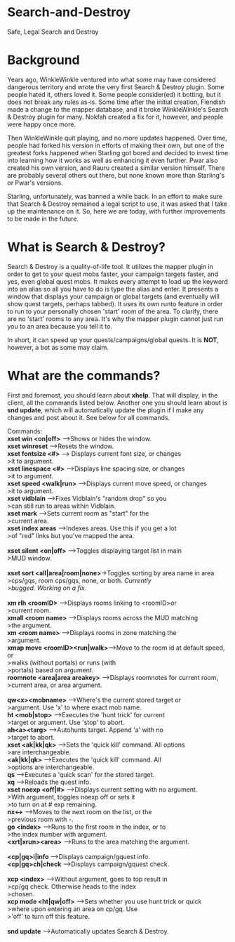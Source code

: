 # Search-and-Destroy
 Safe, Legal Search and Destroy

# Background

Years ago, WinkleWinkle ventured into what some may have considered dangerous territory and wrote the very first Search & Destroy plugin. Some people hated it, others loved it. Some people consider(ed) it botting, but it does not break any rules as-is. Some time after the initial creation, Fiendish made a change to the mapper database, and it broke WinkleWinkle's Search & Destroy plugin for many. Nokfah created a fix for it, however, and people were happy once more.

Then WinkleWinkle quit playing, and no more updates happened. Over time, people had forked his version in efforts of making their own, but one of the greatest forks happened when Starling got bored and decided to invest time into learning how it works as well as enhancing it even further. Pwar also created his own version, and Rauru created a similar version himself. There are probably several others out there, but none known more than Starling's or Pwar's versions.

Starling, unfortunately, was banned a while back. In an effort to make sure that Search & Destroy remained a legal script to use, it was asked that I take up the maintenance on it. So, here we are today, with further improvements to be made in the future.

# What is Search & Destroy?

Search & Destroy is a quality-of-life tool. It utilizes the mapper plugin in order to get to your quest mobs faster, your campaign targets faster, and yes, even global quest mobs. It makes every attempt to load up the keyword into an alias so all you have to do is type the alias and enter. It presents a window that displays your campaign or global targets (and eventually will show quest targets, perhaps tabbed). It uses its own runto feature in order to run to your personally chosen 'start' room of the area. To clarify, there are no 'start' rooms to any area. It's why the mapper plugin cannot just run you to an area because you tell it to.

In short, it can speed up your quests/campaigns/global quests. It is **NOT**, however, a bot as some may claim.

# What are the commands?

First and foremost, you should learn about **xhelp**. That will display, in the client, all the commands listed below. Another one you should learn about is **snd update**, which will automatically update the plugin if I make any changes and post about it. See below for all commands.

Commands:<br>
**xset win &lt;on|off&gt;**	--&gt;Shows or hides the window.<br>
**xset winreset**	--&gt;Resets the window.<br>
**xset fontsize &lt;#&gt;**	--&gt; Displays current font size, or changes <br>
	&gt;it to argument.<br>
**xset linespace &lt;#&gt;**	--&gt;Displays line spacing size, or changes<br>
	&gt;it to argument.<br>
**xset speed &lt;walk|run&gt;**	--&gt;Displays current move speed, or changes<br>
	&gt;it to argument.<br>
**xset vidblain**	--&gt;Fixes Vidblain's "random drop" so you <br>
	&gt;can still run to areas within Vidblain.<br>
**xset mark**	--&gt;Sets current room as "start" for the <br>
	&gt;current area.<br>
**xset index areas**	--&gt;Indexes areas. Use this if you get a lot<br>
	&gt;of "red" links but you've mapped the area.<br>
<br>
**xset silent &lt;on|off&gt;**	--&gt;Toggles displaying target list in main<br>
	&gt;MUD window.<br>
<br>
**xset sort &lt;all|area|room|none&gt;**-&gt;Toggles sorting by area name in area<br>
	&gt;cps/gqs, room cps/gqs, none, or both. *Currently*<br>
	&gt;*bugged. Working on a fix.*<br>
<br>
**xm rlh &lt;roomID&gt;**	--&gt;Displays rooms linking to &lt;roomID&gt;or<br>
	&gt;current room.<br>
**xmall &lt;room name&gt;**	--&gt;Displays rooms across the MUD matching <br>
	&gt;the argument.<br>
**xm &lt;room name&gt;**	--&gt;Displays rooms in zone matching the<br>
	&gt;argument.<br>
**xmap move &lt;roomID&gt;&lt;run|walk&gt;**--&gt;Move to the room id at default speed, or<br>
	&gt;walks (without portals) or runs (with <br>
	&gt;portals) based on argument.<br>
**roomnote &lt;area|area areakey&gt;** --&gt;Displays roomnotes for current room, <br>
	&gt;current area, or area argument.<br>
<br>
**qw&lt;x&gt;&lt;mobname&gt;**	--&gt;Where's the current stored target or<br>
	&gt;argument. Use 'x' to where exact mob name.<br>
**ht &lt;mob|stop&gt;**	--&gt;Executes the 'hunt trick' for current <br>
	&gt;target or argument. Use 'stop' to abort.<br>
**ah&lt;a&gt;&lt;targ&gt;**	--&gt;Autohunts target. Append 'a' with no <br>
	&gt;target to abort.<br>
**xset &lt;ak|kk|qk&gt;**	--&gt;Sets the 'quick kill' command. All options<br>
	&gt;are interchangeable.<br>
**&lt;ak|kk|qk&gt;**	--&gt;Executes the 'quick kill' command. All <br>
	&gt;options are interchangeable.<br>
**qs**	--&gt;Executes a 'quick scan' for the stored target.<br>
**xq**	--&gt;Reloads the quest info.<br>
**xset noexp &lt;off|#&gt;**	--&gt;Displays current setting with no argument.<br>
	&gt;With argument, toggles noexp off or sets it<br>
	&gt;to turn on at # exp remaining.<br>
**nx&lt;-&gt;**	--&gt;Moves to the next room on the list, or the <br>
	&gt;previous room with -.<br>
**go &lt;index&gt;**	--&gt;Runs to the first room in the index, or to <br>
	&gt;the index number with argument.<br>
**&lt;xrt|xrun&gt;&lt;area&gt;**	--&gt;Runs to the area matching the argument.<br>
<br>
**&lt;cp|gq&gt;i|info**	--&gt;Displays campaign/gquest info.<br>
**&lt;cp|gq&gt;ch|check**	--&gt;Displays campaign/gquest check.<br>
<br>
**xcp &lt;index&gt;**	--&gt;Without argument, goes to top result in<br>
	&gt;cp/gq check. Otherwise heads to the index<br>
	&gt;chosen.<br>
**xcp mode &lt;ht|qw|off&gt;**	--&gt;Sets whether you use hunt trick or quick <br>
	&gt;where upon entering an area on cp/gq. Use <br>
	&gt;'off' to turn off this feature.<br>
<br>
**snd update**	--&gt;Automatically updates Search & Destroy.<br>
